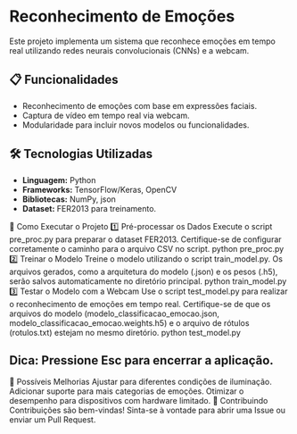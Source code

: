 # Reconhecimento de Emoções 
Este projeto implementa um sistema que reconhece emoções em tempo real utilizando redes neurais convolucionais (CNNs) e a webcam.

## 📋 Funcionalidades

- Reconhecimento de emoções com base em expressões faciais.
- Captura de vídeo em tempo real via webcam.
- Modularidade para incluir novos modelos ou funcionalidades.

## 🛠️ Tecnologias Utilizadas

- **Linguagem:** Python
- **Frameworks:** TensorFlow/Keras, OpenCV
- **Bibliotecas:** NumPy, json
- **Dataset:** FER2013 para treinamento.

🚀 Como Executar o Projeto
1️⃣ Pré-processar os Dados
Execute o script pre_proc.py para preparar o dataset FER2013. Certifique-se de configurar corretamente o caminho para o arquivo CSV no script.
python pre_proc.py
2️⃣ Treinar o Modelo
Treine o modelo utilizando o script train_model.py. Os arquivos gerados, como a arquitetura do modelo (.json) e os pesos (.h5), serão salvos automaticamente no diretório principal.
python train_model.py
3️⃣ Testar o Modelo com a Webcam
Use o script test_model.py para realizar o reconhecimento de emoções em tempo real. Certifique-se de que os arquivos do modelo (modelo_classificacao_emocao.json, modelo_classificacao_emocao.weights.h5) e o arquivo de rótulos (rotulos.txt) estejam no mesmo diretório.
python test_model.py
## Dica: Pressione Esc para encerrar a aplicação.

🌟 Possíveis Melhorias
Ajustar para diferentes condições de iluminação.
Adicionar suporte para mais categorias de emoções.
Otimizar o desempenho para dispositivos com hardware limitado.
🤝 Contribuindo
Contribuições são bem-vindas! Sinta-se à vontade para abrir uma Issue ou enviar um Pull Request.



